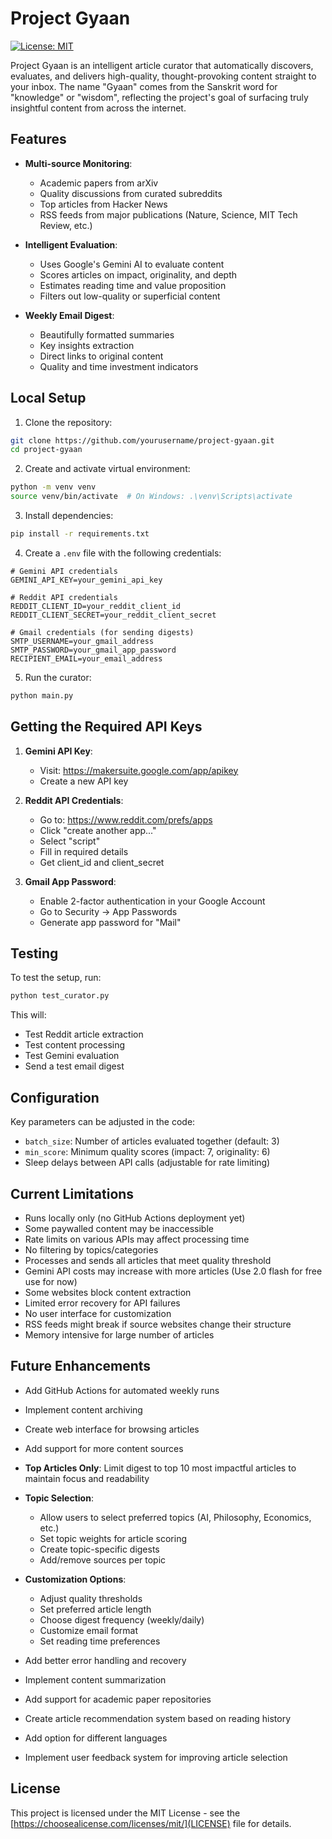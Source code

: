 # Project Gyaan
[![License: MIT](https://img.shields.io/badge/License-MIT-yellow.svg)](https://opensource.org/licenses/MIT)

Project Gyaan is an intelligent article curator that automatically discovers, evaluates, and delivers high-quality, thought-provoking content straight to your inbox. The name "Gyaan" comes from the Sanskrit word for "knowledge" or "wisdom", reflecting the project's goal of surfacing truly insightful content from across the internet.

## Features

- **Multi-source Monitoring**:
  - Academic papers from arXiv
  - Quality discussions from curated subreddits
  - Top articles from Hacker News
  - RSS feeds from major publications (Nature, Science, MIT Tech Review, etc.)

- **Intelligent Evaluation**:
  - Uses Google's Gemini AI to evaluate content
  - Scores articles on impact, originality, and depth
  - Estimates reading time and value proposition
  - Filters out low-quality or superficial content

- **Weekly Email Digest**:
  - Beautifully formatted summaries
  - Key insights extraction
  - Direct links to original content
  - Quality and time investment indicators

## Local Setup

1. Clone the repository:
```bash
git clone https://github.com/yourusername/project-gyaan.git
cd project-gyaan
```

2. Create and activate virtual environment:
```bash
python -m venv venv
source venv/bin/activate  # On Windows: .\venv\Scripts\activate
```

3. Install dependencies:
```bash
pip install -r requirements.txt
```

4. Create a `.env` file with the following credentials:
```env
# Gemini API credentials
GEMINI_API_KEY=your_gemini_api_key

# Reddit API credentials
REDDIT_CLIENT_ID=your_reddit_client_id
REDDIT_CLIENT_SECRET=your_reddit_client_secret

# Gmail credentials (for sending digests)
SMTP_USERNAME=your_gmail_address
SMTP_PASSWORD=your_gmail_app_password
RECIPIENT_EMAIL=your_email_address
```

5. Run the curator:
```bash
python main.py
```

## Getting the Required API Keys

1. **Gemini API Key**:
   - Visit: https://makersuite.google.com/app/apikey
   - Create a new API key

2. **Reddit API Credentials**:
   - Go to: https://www.reddit.com/prefs/apps
   - Click "create another app..."
   - Select "script"
   - Fill in required details
   - Get client_id and client_secret

3. **Gmail App Password**:
   - Enable 2-factor authentication in your Google Account
   - Go to Security → App Passwords
   - Generate app password for "Mail"

## Testing

To test the setup, run:
```bash
python test_curator.py
```

This will:
- Test Reddit article extraction
- Test content processing
- Test Gemini evaluation
- Send a test email digest

## Configuration

Key parameters can be adjusted in the code:
- `batch_size`: Number of articles evaluated together (default: 3)
- `min_score`: Minimum quality scores (impact: 7, originality: 6)
- Sleep delays between API calls (adjustable for rate limiting)

## Current Limitations

- Runs locally only (no GitHub Actions deployment yet)
- Some paywalled content may be inaccessible
- Rate limits on various APIs may affect processing time
- No filtering by topics/categories
- Processes and sends all articles that meet quality threshold
- Gemini API costs may increase with more articles (Use 2.0 flash for free use for now)
- Some websites block content extraction
- Limited error recovery for API failures
- No user interface for customization
- RSS feeds might break if source websites change their structure
- Memory intensive for large number of articles

## Future Enhancements

- Add GitHub Actions for automated weekly runs
- Implement content archiving
- Create web interface for browsing articles
- Add support for more content sources

- **Top Articles Only**: Limit digest to top 10 most impactful articles to maintain focus and readability

- **Topic Selection**: 
  - Allow users to select preferred topics (AI, Philosophy, Economics, etc.)
  - Set topic weights for article scoring
  - Create topic-specific digests
  - Add/remove sources per topic

- **Customization Options**:
  - Adjust quality thresholds
  - Set preferred article length
  - Choose digest frequency (weekly/daily)
  - Customize email format
  - Set reading time preferences
- Add better error handling and recovery
- Implement content summarization
- Add support for academic paper repositories
- Create article recommendation system based on reading history
- Add option for different languages
- Implement user feedback system for improving article selection

## License

This project is licensed under the MIT License - see the [https://choosealicense.com/licenses/mit/](LICENSE) file for details.